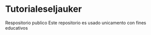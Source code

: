 # Tutorialeseljauker
Respositorio publico
Este repositorio es usado unicamento con fines educativos
